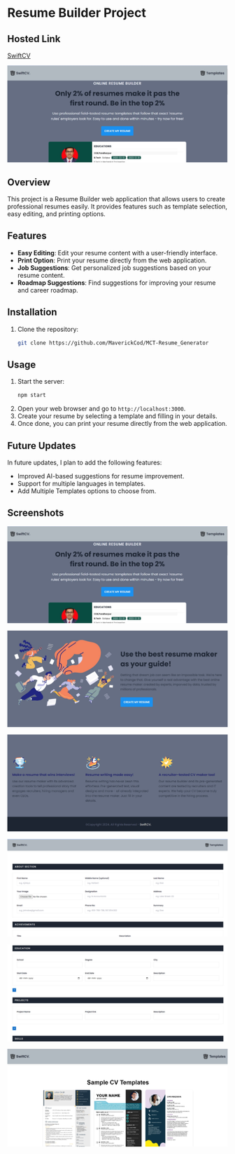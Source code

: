 # Resume Builder Project

## Hosted Link
[SwiftCV](https://maverickcod.github.io/MCT-Resume_Generator/)

![Screenshot 1](assets/images/site1.jpg)

## Overview
This project is a Resume Builder web application that allows users to create professional resumes easily. It provides features such as template selection, easy editing, and printing options.

## Features
- **Easy Editing**: Edit your resume content with a user-friendly interface.
- **Print Option**: Print your resume directly from the web application.
- **Job Suggestions**: Get personalized job suggestions based on your resume content.
- **Roadmap Suggestions**: Find suggestions for improving your resume and career roadmap.

## Installation

1. Clone the repository:
    ```bash
    git clone https://github.com/MaverickCod/MCT-Resume_Generator
    ```
    

## Usage
1. Start the server:
    ```bash
    npm start
    ```
2. Open your web browser and go to `http://localhost:3000`.
3. Create your resume by selecting a template and filling in your details.
4. Once done, you can print your resume directly from the web application.

## Future Updates
In future updates, I plan to add the following features:
- Improved AI-based suggestions for resume improvement.
- Support for multiple languages in templates.
- Add Multiple Templates options to choose from.

## Screenshots
![Screenshot 1](assets/images/site1.jpg)

![Screenshot 2](assets/images/site2.jpg)

![Screenshot 3](assets/images/site3.jpg)

![Screenshot 4](assets/images/siteResumePage1.png)

![Screenshot 5](assets/images/siteResumePage2.jpg)

![Screenshot 6](assets/images/siteTemplatesPage.jpg)
